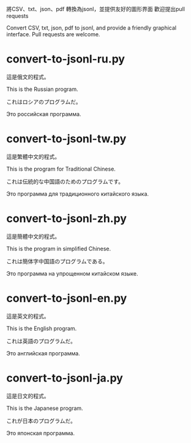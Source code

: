 將CSV、txt、json、pdf 轉換為jsonl，並提供友好的圖形界面
歡迎提出pull requests

Convert CSV, txt, json, pdf to jsonl, and provide a friendly graphical interface.
Pull requests are welcome.


# convert-to-jsonl-ru.py
這是俄文的程式。

This is the Russian program.

これはロシアのプログラムだ。

Это российская программа.

# convert-to-jsonl-tw.py
這是繁體中文的程式。

This is the program for Traditional Chinese.

これは伝統的な中国語のためのプログラムです。

Это программа для традиционного китайского языка.

# convert-to-jsonl-zh.py
這是簡體中文的程式。

This is the program in simplified Chinese.

これは簡体字中国語のプログラムである。

Это программа на упрощенном китайском языке.

# convert-to-jsonl-en.py
這是英文的程式。

This is the English program.

これは英語のプログラムだ。

Это английская программа.

# convert-to-jsonl-ja.py
這是日文的程式。

This is the Japanese program.

これが日本のプログラムだ。

Это японская программа.


